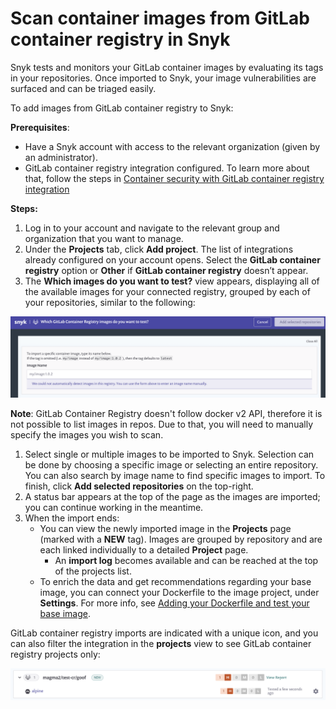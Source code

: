 # Scan container images from GitLab container registry in Snyk

Snyk tests and monitors your GitLab container images by evaluating its tags in your repositories. Once imported to Snyk, your image vulnerabilities are surfaced and can be triaged easily.

To add images from GitLab container registry to Snyk:

**Prerequisites**:

* Have a Snyk account with access to the relevant organization \(given by an administrator\).
* GitLab container registry integration configured. To learn more about that, follow the steps in [Container security with GitLab container registry integration](https://support.snyk.io/hc/en-us/articles/4403566451217)

**Steps:**

1. Log in to your account and navigate to the relevant group and organization that you want to manage. 
2. Under the **Projects** tab, click **Add project**. The list of integrations already configured on your account opens. Select the **GitLab container registry** option or **Other** if **GitLab container registry** doesn’t appear.
3. The **Which images do you want to test?** view appears, displaying all of the available images for your connected registry, grouped by each of your repositories, similar to the following: 

![](../../../.gitbook/assets/mceclip1-7-.png)

**Note**: GitLab Container Registry doesn't follow docker v2 API, therefore it is not possible to list images in repos. Due to that, you will need to manually specify the images you wish to scan.

1. Select single or multiple images to be imported to Snyk. Selection can be done by choosing a specific image or selecting an entire repository. You can also search by image name to find specific images to import. To finish, click **Add selected repositories** on the top-right.
2. A status bar appears at the top of the page as the images are imported; you can continue working in the meantime.
3. When the import ends:
   * You can view the newly imported image in the **Projects** page \(marked with a **NEW** tag\). Images are grouped by repository and are each linked individually to a detailed **Project** page.
     * An **import log** becomes available and can be reached at the top of the projects list. 
   * To enrich the data and get recommendations regarding your base image, you can connect your Dockerfile to the image project, under **Settings**. For more info, see [Adding your Dockerfile and test your base image](https://support.snyk.io/hc/articles/360003916218#UUID-9ab347a6-8af0-ef6c-5ebd-cec21fbfab29).

GitLab container registry imports are indicated with a unique icon, and you can also filter the integration in the **projects** view to see GitLab container registry projects only:

![](../../../.gitbook/assets/mceclip0-14-.png)


